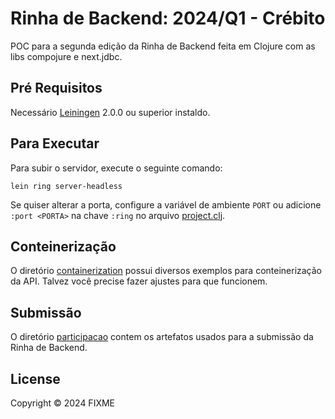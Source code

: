 # Rinha de Backend: 2024/Q1 - Crébito

POC para a segunda edição da Rinha de Backend feita em Clojure com as libs compojure e next.jdbc.

## Pré Requisitos

Necessário [Leiningen][] 2.0.0 ou superior instaldo.

[leiningen]: https://github.com/technomancy/leiningen

## Para Executar

Para subir o servidor, execute o seguinte comando:

    lein ring server-headless

Se quiser alterar a porta, configure a variável de ambiente `PORT` ou adicione `:port <PORTA>` na chave `:ring` no arquivo [project.clj](./project.clj).


## Conteinerização

O diretório [containerization](./containerization/) possui diversos exemplos para conteinerização da API. Talvez você precise fazer ajustes para que funcionem.


## Submissão

O diretório [participacao](./participacao) contem os artefatos usados para a submissão da Rinha de Backend.


## License

Copyright © 2024 FIXME
